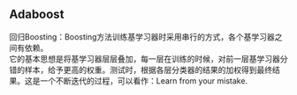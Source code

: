 ## Adaboost
回归Boosting：Boosting方法训练基学习器时采用串行的方式，各个基学习器之间有依赖。  
它的基本思想是将基学习器层层叠加，每一层在训练的时候，对前一层基学习器分错的样本，给予更高的权重。测试时，根据各层分类器的结果的加权得到最终结果。这是一个不断迭代的过程，可以看作：Learn from your mistake.
